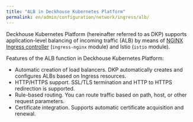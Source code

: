 ```yaml
---
title: "ALB in Deckhouse Kubernetes Platform"
permalink: en/admin/configuration/network/ingress/alb/
---
```


Deckhouse Kubernetes Platform (hereinafter referred to as DKP) supports application-level balancing of incoming traffic (ALB) by means of [NGINX Ingress controller](https://github.com/kubernetes/ingress-nginx) (`ingress-nginx` module) and Istio (`istio` module).

Features of the ALB function in Deckhouse Kubernetes Platform:

- Automatic creation of load balancers. DKP automatically creates and configures ALBs based on Ingress resources.
- HTTP/HTTPS support. SSL/TLS termination and HTTP to HTTPS redirection is supported.
- Rule-based routing. You can route traffic based on path, host, or other request parameters.
- Certificate integration. Supports automatic certificate acquisition and renewal.
